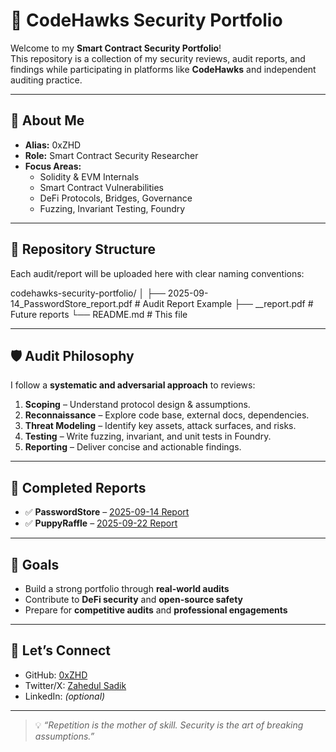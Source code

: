 # 🦅 CodeHawks Security Portfolio  

Welcome to my **Smart Contract Security Portfolio**!  
This repository is a collection of my security reviews, audit reports, and findings while participating in platforms like **CodeHawks** and independent auditing practice.  

---

## 📌 About Me  
- **Alias:** 0xZHD  
- **Role:** Smart Contract Security Researcher  
- **Focus Areas:**  
  - Solidity & EVM Internals  
  - Smart Contract Vulnerabilities  
  - DeFi Protocols, Bridges, Governance  
  - Fuzzing, Invariant Testing, Foundry  

---

## 📂 Repository Structure  
Each audit/report will be uploaded here with clear naming conventions:  

codehawks-security-portfolio/
│
├── 2025-09-14_PasswordStore_report.pdf   # Audit Report Example
├── <date>_<protocol-name>_report.pdf     # Future reports
└── README.md                             # This file

---

## 🛡️ Audit Philosophy  
I follow a **systematic and adversarial approach** to reviews:  
1. **Scoping** – Understand protocol design & assumptions.  
2. **Reconnaissance** – Explore code base, external docs, dependencies.  
3. **Threat Modeling** – Identify key assets, attack surfaces, and risks.  
4. **Testing** – Write fuzzing, invariant, and unit tests in Foundry.  
5. **Reporting** – Deliver concise and actionable findings.  

---

## 📑 Completed Reports  
- ✅ **PasswordStore** – [2025-09-14 Report](./2025-09-14_PasswordStore_report.pdf)
- ✅ **PuppyRaffle** – [2025-09-22 Report](./2025-09-22_PuppyRaffle_report.pdf)  

---

## 🎯 Goals  
- Build a strong portfolio through **real-world audits**  
- Contribute to **DeFi security** and **open-source safety**  
- Prepare for **competitive audits** and **professional engagements**  

---

## 🚀 Let’s Connect  
- GitHub: [0xZHD](https://github.com/0xZHD)  
- Twitter/X: [Zahedul Sadik](https://x.com/islam_zahe39951) 
- LinkedIn: *(optional)*  

---

> 💡 *“Repetition is the mother of skill. Security is the art of breaking assumptions.”*  

